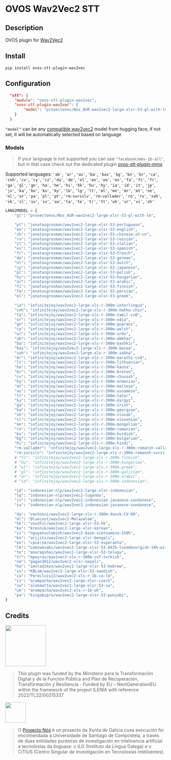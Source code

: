 # OVOS Wav2Vec2 STT

## Description

OVOS plugin for [Wav2Vec2](https://ai.meta.com/blog/wav2vec-20-learning-the-structure-of-speech-from-raw-audio/)

## Install

`pip install ovos-stt-plugin-wav2vec`

## Configuration

```json
  "stt": {
    "module": "ovos-stt-plugin-wav2vec",
    "ovos-stt-plugin-wav2vec": {
        "model": "proxectonos/Nos_ASR-wav2vec2-large-xlsr-53-gl-with-lm"
    }
  }
```

`"model"` can be any  [compatible wav2vec2](https://huggingface.co/models?pipeline_tag=automatic-speech-recognition&sort=likes&search=%2Fwav2vec2) model from hugging face, if not set, it will be automatically selected based on language

### Models

> If your language is not supported you can use `"facebook/mms-1b-all"`, but in that case check out the dedicated plugin [ovos-stt-plugin-mms](https://github.com/OpenVoiceOS/ovos-stt-plugin-mms)

Supported languages: `'ab'`, `'ar'`, `'as'`, `'ba'`, `'bas'`, `'bg'`, `'bn'`, `'br'`, `'ca'`, `'cnh'`, `'cv'`, `'cy'`,
`'cz'`, `'da'`, `'de'`, `'el'`, `'en'`, `'eo'`, `'es'`, `'fa'`, `'fi'`, `'fr'`, `'ga'`, `'gl'`,  `'gn'`, `'ha'`, `'he'`,
`'hi'`, `'hk'`, `'hu'`, `'hy'`, `'ia'`, `'id'`, `'it'`, `'jp'`,  `'jv'`, `'ka'`, `'ko'`, `'ku'`, `'ky'`, `'lb'`, `'lg'`,
`'lt'`, `'ml'`, `'mn'`, `'mr'`, `'mt'`, `'ne'`, `'nl'`, `'or'`, `'pa'`, `'pl'`, `'pt'`, `'rm-sursilv'`, `'rm-vallader'`, 
`'ro'`, `'ru'`, `'sah'`, `'sk'`, `'sl'`, `'su'`, `'sv'`, `'sw'`, `'ta'`, `'te'`, `'tr'`, `'tt'`, `'uk'`, `'ur'`, `'vi'`, `'zh'`


```python
LANG2MODEL = {
    "gl": "proxectonos/Nos_ASR-wav2vec2-large-xlsr-53-gl-with-lm",

    "pt": "jonatasgrosman/wav2vec2-large-xlsr-53-portuguese",
    "en": "jonatasgrosman/wav2vec2-large-xlsr-53-english",
    "zh": "jonatasgrosman/wav2vec2-large-xlsr-53-chinese-zh-cn",
    "ru": "jonatasgrosman/wav2vec2-large-xlsr-53-russian",
    "it": "jonatasgrosman/wav2vec2-large-xlsr-53-italian",
    "es": "jonatasgrosman/wav2vec2-large-xlsr-53-spanish",
    "fr": "jonatasgrosman/wav2vec2-large-xlsr-53-french",
    "de": "jonatasgrosman/wav2vec2-large-xlsr-53-german",
    "nl": "jonatasgrosman/wav2vec2-large-xlsr-53-dutch",
    "jp": "jonatasgrosman/wav2vec2-large-xlsr-53-japanese",
    "pl": "jonatasgrosman/wav2vec2-large-xlsr-53-polish",
    "hu": "jonatasgrosman/wav2vec2-large-xlsr-53-hungarian",
    "ar": "jonatasgrosman/wav2vec2-large-xlsr-53-arabic",
    "fi": "jonatasgrosman/wav2vec2-large-xlsr-53-finnish",
    "fa": "jonatasgrosman/wav2vec2-large-xlsr-53-persian",
    "el": "jonatasgrosman/wav2vec2-large-xlsr-53-greek",

    "ia": "infinitejoy/wav2vec2-large-xls-r-300m-interlingua",
    "cnh": "infinitejoy/wav2vec2-large-xls-r-300m-hakha-chin",
    "ta": "infinitejoy/wav2vec2-large-xls-r-300m-tamil-cv8",
    "or": "infinitejoy/wav2vec2-large-xls-r-300m-odia",
    "gn": "infinitejoy/wav2vec2-large-xls-r-300m-guarani",
    "cy": "infinitejoy/wav2vec2-large-xls-r-300m-welsh",
    "ur": "infinitejoy/wav2vec2-large-xls-r-300m-urdu",
    "ab": "infinitejoy/wav2vec2-large-xls-r-300m-abkhaz",
    "ba": "infinitejoy/wav2vec2-large-xls-r-300m-bashkir",
    "bas": "infinitejoy/wav2vec2-large-xls-r-300m-basaa",
    "sah": "infinitejoy/wav2vec2-large-xls-r-300m-sakha",
    "mr": "infinitejoy/wav2vec2-large-xls-r-300m-marathi-cv8",
    "lt": "infinitejoy/wav2vec2-large-xls-r-300m-lithuanian",
    "ha": "infinitejoy/wav2vec2-large-xls-r-300m-hausa",
    "br": "infinitejoy/wav2vec2-large-xls-r-300m-breton",
    "cv": "infinitejoy/wav2vec2-large-xls-r-300m-chuvash",
    "hy": "infinitejoy/wav2vec2-large-xls-r-300m-armenian",
    "mt": "infinitejoy/wav2vec2-large-xls-r-300m-maltese",
    "as": "infinitejoy/wav2vec2-large-xls-r-300m-assamese",
    "tt": "infinitejoy/wav2vec2-large-xls-r-300m-tatar",
    "ky": "infinitejoy/wav2vec2-large-xls-r-300m-kyrgyz",
    "ga": "infinitejoy/wav2vec2-large-xls-r-300m-irish",
    "ka": "infinitejoy/wav2vec2-large-xls-r-300m-georgian",
    "sk": "infinitejoy/wav2vec2-large-xls-r-300m-slovak",
    "sl": "infinitejoy/wav2vec2-large-xls-r-300m-slovenian",
    "mn": "infinitejoy/wav2vec2-large-xls-r-300m-mongolian",
    "ro": "infinitejoy/wav2vec2-large-xls-r-300m-romanian",
    "ku": "infinitejoy/wav2vec2-large-xls-r-300m-kurdish",
    "bg": "infinitejoy/wav2vec2-large-xls-r-300m-bulgarian",
    "hi": "infinitejoy/wav2vec2-large-xls-r-300m-hindi",
    "rm-vallader": "infinitejoy/wav2vec2-large-xls-r-300m-romansh-vallader",
    "rm-sursilv": "infinitejoy/wav2vec2-large-xls-r-300m-romansh-sursilvan",
    # "fi": "infinitejoy/wav2vec2-large-xls-r-300m-finnish",
    # "hu": "infinitejoy/wav2vec2-large-xls-r-300m-hungarian",
    # "el": "infinitejoy/wav2vec2-large-xls-r-300m-greek",
    # "gl": "infinitejoy/wav2vec2-large-xls-r-300m-galician",
    # "ar": "infinitejoy/wav2vec2-large-xls-r-300m-arabic",
    # "id": "infinitejoy/wav2vec2-large-xls-r-300m-indonesian",

    "id": "indonesian-nlp/wav2vec2-large-xlsr-indonesian",
    "lg": "indonesian-nlp/wav2vec2-luganda",
    "jv": "indonesian-nlp/wav2vec2-indonesian-javanese-sundanese",
    "su": "indonesian-nlp/wav2vec2-indonesian-javanese-sundanese",

    "da": "vachonni/wav2vec2-large-xls-r-300m-dansk-CV-80",
    "ml": "Bluecast/wav2vec2-Malayalam",
    "hk": "voidful/wav2vec2-large-xlsr-53-hk",
    "ko": "kresnik/wav2vec2-large-xlsr-korean",
    "vi": "nguyenvulebinh/wav2vec2-base-vietnamese-250h",
    "bn": "arijitx/wav2vec2-large-xlsr-bengali",
    "eo": "cpierse/wav2vec2-large-xlsr-53-esperanto",
    "lb": "Lemswasabi/wav2vec2-large-xlsr-53-842h-luxembourgish-14h-with-lm",
    "te": "anuragshas/wav2vec2-large-xlsr-53-telugu",
    "tr": "mpoyraz/wav2vec2-xls-r-300m-cv7-turkish",
    "ne": "gagan3012/wav2vec2-xlsr-nepali",
    "he": "imvladikon/wav2vec2-large-xlsr-53-hebrew",
    "sv": "KBLab/wav2vec2-large-xlsr-53-swedish",
    "ca": "PereLluis13/wav2vec2-xls-r-1b-ca-lm",
    "cz": "arampacha/wav2vec2-large-xlsr-czech",
    "sw": "alokmatta/wav2vec2-large-xlsr-53-sw",
    "uk": "arampacha/wav2vec2-xls-r-1b-uk",
    "pa": "kingabzpro/wav2vec2-large-xlsr-53-punjabi",
}
```

## Credits

<img src="img.png" width="128"/>

> This plugin was funded by the Ministerio para la Transformación Digital y de la Función Pública and Plan de Recuperación, Transformación y Resiliencia - Funded by EU – NextGenerationEU within the framework of the project ILENIA with reference 2022/TL22/00215337

<img src="img_1.png" width="64"/>

> O [Proxecto Nós](https://github.com/proxectonos) é un proxecto da Xunta de Galicia cuxa execución foi encomendada á Universidade de Santiago de Compostela, a través de dúas entidades punteiras de investigación en intelixencia artificial e tecnoloxías da linguaxe: o ILG (Instituto da Lingua Galega) e o CiTIUS (Centro Singular de Investigación en Tecnoloxías Intelixentes).